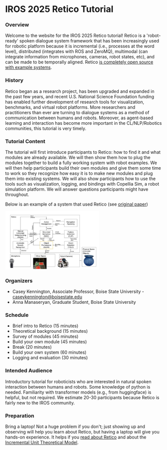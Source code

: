 # IROS 2025 Retico Tutorial

### Overview

Welcome to the website for the IROS 2025 Retico tutorial! Retico is a 'robot-ready' spoken dialogue system framework that has been increasingly used for robotic platform because it is incremental (i.e., processes at the word level), distributed (integrates with ROS and ZeroMQ), multimodal (can integrate information from microphones, cameras, robot states, etc), and can be made to be temporally aligned. Retico [is completely open source with example systems](https://github.com/retico-team?view_as=public). 

### History
Retico began as a research project, has been upgraded and expanded in the past few years, and recent U.S. National Science Foundation funding has enabled further development of research tools for visualization, benchmarks, and virtual robot platforms. More researchers and practitioners than ever are turning to dialogue systems as a method of communication between humans and robots. Moreover, as agent-based learning and interaction has become more important in the CL/NLP/Robotics communities, this tutorial is very timely.  

### Tutorial Content

The tutorial will first introduce participants to Retico: how to find it and what modules are already available. We will then show them how to plug the modules together to build a fully working system with robot examples. We will then help participants build their own modules and give them some time to work so they recognize how easy it is to make new modules and plug them into existing systems. We will also show participants how to use the tools such as visualization, logging, and bindings with Copellia Sim, a robot simulation platform. We will answer questions participants might have throughout. 

Below is an example of a system that used Retico (see [original paper](https://aclanthology.org/2022.sigdial-1.14/))

<img src="retico-example.png" width=60% height=60%>

### Organizers

- Casey Kennington, Associate Professor, Boise State University - caseykennington@boisestate.edu 
- Anna Manaseryan, Graduate Student, Boise State University

### Schedule

- Brief intro to Retico (15 minutes)
- Theoretical background (15 minutes)
- Survey of modules (45 minutes)
- Build your own module (45 minutes)
- Break (20 minutes)
- Build your own system (60 minutes)
- Logging and evaluation (30 minutes)

### Intended Audience

Introductory tutorial for roboticists who are interested in natural spoken interaction between humans and robots. Some knowledge of python is needed. Familiarity with transformer models (e.g., from huggingface) is helpful, but not required. We estimate 20-30 participants because Retico is fairly new to the IROS community. 

### Preparation

Bring a laptop! Not a huge problem if you don't; just showing up and observing will help you learn about Retico, but having a laptop will give you hands-on experience. It helps if you [read about Retico](https://github.com/retico-team?view_as=public) and about the [Incremental Unit Theoretical Model](https://journals.uic.edu/ojs/index.php/dad/article/view/10712). 

